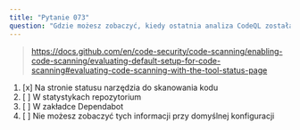 ```yaml
---
title: "Pytanie 073"
question: "Gdzie możesz zobaczyć, kiedy ostatnia analiza CodeQL została przeprowadzona przy użyciu domyślnej konfiguracji skanowania kodu?"
---
```


> https://docs.github.com/en/code-security/code-scanning/enabling-code-scanning/evaluating-default-setup-for-code-scanning#evaluating-code-scanning-with-the-tool-status-page
1. [x] Na stronie statusu narzędzia do skanowania kodu
1. [ ] W statystykach repozytorium
1. [ ] W zakładce Dependabot
1. [ ] Nie możesz zobaczyć tych informacji przy domyślnej konfiguracji
